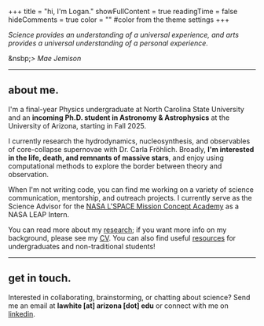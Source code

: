 +++
title = "hi, I'm Logan."
showFullContent = true
readingTime = false
hideComments = true
color = "" #color from the theme settings
+++

*Science provides an understanding of a universal experience, and arts provides a universal understanding of a personal experience.*

&nsbp;*\> Mae Jemison*

***

## about me.

I'm a final-year Physics undergraduate at North Carolina State University and an **incoming Ph.D. student in Astronomy & Astrophysics** at the University of Arizona, starting in Fall 2025.

I currently research the hydrodynamics, nucleosynthesis, and observables of core-collapse supernovae with Dr. Carla Fröhlich. Broadly, **I'm interested in the life, death, and remnants of massive stars**, and enjoy using computational methods to explore the border between theory and observation. 

When I'm not writing code, you can find me working on a variety of science communication, mentorship, and outreach projects. I currently serve as the Science Advisor for the [NASA L'SPACE Mission Concept Academy](https://www.lspace.asu.edu/mission-concept-academy) as a NASA LEAP Intern. 

You can read more about my [research](/research); if you want more info on my background, please see my [CV](/images/cv.pdf). You can also find useful [resources](/resources) for undergraduates and non-traditional students!

***

## get in touch.

Interested in collaborating, brainstorming, or chatting about science? Send me an email at **lawhite [at] arizona [dot] edu** or connect with me on [linkedin](https://www.linkedin.com/in/logalexw/).